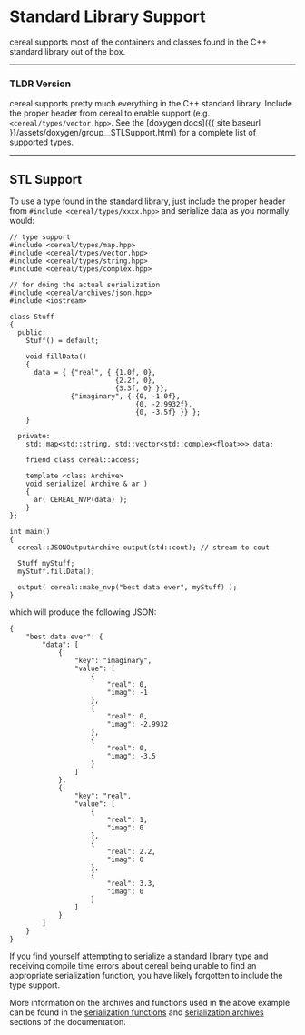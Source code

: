 Standard Library Support
========================

cereal supports most of the containers and classes found in the C++ standard library out of the box.

---

### TLDR Version

cereal supports pretty much everything in the C++ standard library.  Include the proper header from cereal to enable
support (e.g. `<cereal/types/vector.hpp>`. See the [doxygen docs]({{ site.baseurl }}/assets/doxygen/group__STLSupport.html) for a complete list of supported types.

---

## STL Support

To use a type found in the standard library, just include the proper header from `#include <cereal/types/xxxx.hpp>` and
serialize data as you normally would:

```{cpp}
// type support
#include <cereal/types/map.hpp>
#include <cereal/types/vector.hpp>
#include <cereal/types/string.hpp>
#include <cereal/types/complex.hpp>

// for doing the actual serialization
#include <cereal/archives/json.hpp>
#include <iostream>

class Stuff
{
  public:
    Stuff() = default;

    void fillData()
    {
      data = { {"real", { {1.0f, 0},
                          {2.2f, 0},
                          {3.3f, 0} }},
               {"imaginary", { {0, -1.0f},
                               {0, -2.9932f},
                               {0, -3.5f} }} };
    }

  private:
    std::map<std::string, std::vector<std::complex<float>>> data;
    
    friend class cereal::access;

    template <class Archive>
    void serialize( Archive & ar )
    {
      ar( CEREAL_NVP(data) );
    }
};

int main()
{
  cereal::JSONOutputArchive output(std::cout); // stream to cout

  Stuff myStuff;
  myStuff.fillData();

  output( cereal::make_nvp("best data ever", myStuff) );
}
```

which will produce the following JSON:

```{json}
{
    "best data ever": {
        "data": [
            {
                "key": "imaginary",
                "value": [
                    {
                        "real": 0,
                        "imag": -1
                    },
                    {
                        "real": 0,
                        "imag": -2.9932
                    },
                    {
                        "real": 0,
                        "imag": -3.5
                    }
                ]
            },
            {
                "key": "real",
                "value": [
                    {
                        "real": 1,
                        "imag": 0
                    },
                    {
                        "real": 2.2,
                        "imag": 0
                    },
                    {
                        "real": 3.3,
                        "imag": 0
                    }
                ]
            }
        ]
    }
}
```

If you find yourself attempting to serialize a standard library type and receiving compile time errors about cereal
being unable to find an appropriate serialization function, you have likely forgotten to include the type support.

More information on the archives and functions used in the above example can be found in the [serialization
functions](serialization_functions.html) and [serialization archives](serialization_archives.html) sections of the
documentation.
